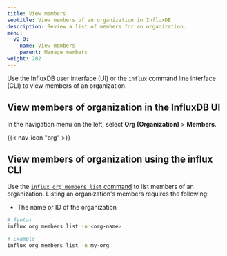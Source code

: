 ```yaml
---
title: View members
seotitle: View members of an organization in InfluxDB
description: Review a list of members for an organization.
menu:
  v2_0:
    name: View members
    parent: Manage members
weight: 202
---
```


Use the InfluxDB user interface (UI) or the `influx` command line interface (CLI)
to view members of an organization.

## View members of organization in the InfluxDB UI

In the navigation menu on the left, select **Org (Organization)** > **Members**.

{{< nav-icon "org" >}}


## View members of organization using the influx CLI

Use the [`influx org members list` command](/v2.0/reference/cli/influx/org/members/list)
to list members of an organization. Listing an organization's members requires the following:

- The name or ID of the organization

```sh
# Syntax
influx org members list -n <org-name>

# Example
influx org members list -n my-org
```

